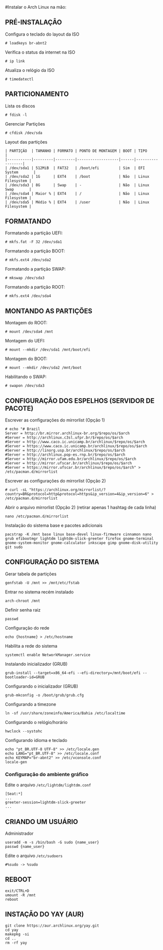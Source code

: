#Instalar o Arch Linux na mão:

## PRÉ-INSTALAÇÂO

Configura o teclado do layout da ISO

```
# loadkeys br-abnt2
```

Verifica o status da internet na ISO

```
# ip link
```

Atualiza o relógio da ISO

```
# timedatectl
```

## PARTICIONAMENTO

Lista os discos

```
# fdisk -l
```

Gerenciar Partições

```
# cfdisk /dev/sda
```

Layout das partições

```
| PARTIÇÃO  | TAMANHO | FORMATO | PONTO DE MONTAGEM | BOOT | TIPO             |
|-----------|---------|---------|-------------------|------|------------------|
| /dev/sda1 | 512MiB  | FAT32   | /boot/efi         | Sim  | EFI System       |
| /dev/sda2 | 1G      | EXT4    | /boot             | Não  | Linux Filesystem |
| /dev/sda3 | 8G      | Swap    | -                 | Não  | Linux Swap       |
| /dev/sda4 | Maior % | EXT4    | /                 | Não  | Linux Filesystem |
| /dev/sda5 | Médio % | EXT4    | /user             | Não  | Linux Filesystem |
```

## FORMATANDO

Formatando a partição UEFI:

```
# mkfs.fat -F 32 /dev/sda1
```

Formatando a partição BOOT:

```
# mkfs.ext4 /dev/sda2
```

Formatando a partição SWAP:

```
# mkswap /dev/sda3
```

Formatando a partição ROOT:

```
# mkfs.ext4 /dev/sda4
```

## MONTANDO AS PARTIÇÕES

Montagem do ROOT:

```
# mount /dev/sda4 /mnt
```

Montagem do UEFI:

```
# mount --mkdir /dev/sda1 /mnt/boot/efi
```

Montagem do BOOT:

```
# mount --mkdir /dev/sda2 /mnt/boot
```

Habilitando o SWAP:

```
# swapon /dev/sda3
```

## CONFIGURAÇÃO DOS ESPELHOS (SERVIDOR DE PACOTE)

Escrever as configurações do mirrorlist (Opção 1)

```
# echo "# Brazil
Server = http://br.mirror.archlinux-br.org/$repo/os/$arch
#Server = http://archlinux.c3sl.ufpr.br/$repo/os/$arch
#Server = http://www.caco.ic.unicamp.br/archlinux/$repo/os/$arch
#Server = https://www.caco.ic.unicamp.br/archlinux/$repo/os/$arch
#Server = http://linorg.usp.br/archlinux/$repo/os/$arch
#Server = http://archlinux.pop-es.rnp.br/$repo/os/$arch
#Server = http://mirror.ufam.edu.br/archlinux/$repo/os/$arch
#Server = http://mirror.ufscar.br/archlinux/$repo/os/$arch
#Server = https://mirror.ufscar.br/archlinux/$repo/os/$arch" > /etc/pacman.d/mirrorlist
```

Escrever as configurações do mirrorlist (Opção 2)

```
# curl -sL "https://archlinux.org/mirrorlist/?country=BR&protocol=http&protocol=https&ip_version=4&ip_version=6" > /etc/pacman.d/mirrorlist
```

Abrir o arquivo mirrorlist (Opção 2) (retirar apenas 1 hashtag de cada linha)

```
nano /etc/pacman.d/mirrorlist
```

Instalação do sistema base e pacotes adicionais

```
pacstrap -K /mnt base linux base-devel linux-firmware cinnamon nano grub efibootmgr lightdm lightdm-slick-greeter firefox gnome-terminal gnome-system-monitor gnome-calculator inkscape gimp gnome-disk-utility git sudo
```

## CONFIGURAÇÃO DO SISTEMA

Gerar tabela de partições

```
genfstab -U /mnt >> /mnt/etc/fstab
```

Entrar no sistema recém instalado

```
arch-chroot /mnt
```

Definir senha raiz

```
passwd
```

Configuração do rede

```
echo {hostname} > /etc/hostname
```

Habilita a rede do sistema

```
systemctl enable NetworkManager.service
```

Instalando inicializador (GRUB)

```
grub-install --target=x86_64-efi --efi-directory=/mnt/boot/efi --bootloader-id=GRUB
```

Configurando o inicializador (GRUB)

```
grub-mkconfig -o /boot/grub/grub.cfg
```

Configurando a timezone

```
ln -sf /usr/share/zoneinfo/America/Bahia /etc/localtime
```

Configurando o relógio/horário

```
hwclock --systohc
```

Configurando idioma e teclado

```
echo "pt_BR.UTF-8 UTF-8" >> /etc/locale.gen
echo LANG="pt_BR.UTF-8" >> /etc/locale.conf
echo KEYMAP="br-abnt2" >> /etc/vconsole.conf
locale-gen
```

### Configuração do ambiente gráfico

Edite o arquivo `/etc/lightdm/lightdm.conf`

```
[Seat:*]
...
greeter-session=lightdm-slick-greeter
...
```

## CRIANDO UM USUÁRIO

Administrador

```
useradd -m -s /bin/bash -G sudo {name_user}
passwd {name_user}
```

Edite o arquivo `/etc/sudoers`

```
#%sudo -> %sudo
```

## REBOOT

```
exit/CTRL+D
umount -R /mnt
reboot
```

## INSTAÇÃO DO YAY (AUR)

```
git clone https://aur.archlinux.org/yay.git
cd yay
makepkg -si
cd ..
rm -rf yay
```
